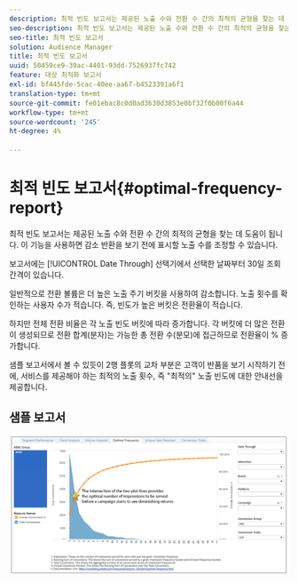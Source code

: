 ```yaml
---
description: 최적 빈도 보고서는 제공된 노출 수와 전환 수 간의 최적의 균형을 찾는 데 도움이 됩니다. 이 기능을 사용하면 감소 반환을 보기 전에 표시할 노출 수를 조정할 수 있습니다.
seo-description: 최적 빈도 보고서는 제공된 노출 수와 전환 수 간의 최적의 균형을 찾는 데 도움이 됩니다. 이 기능을 사용하면 감소 반환을 보기 전에 표시할 노출 수를 조정할 수 있습니다.
seo-title: 최적 빈도 보고서
solution: Audience Manager
title: 최적 빈도 보고서
uuid: 50459ce9-39ac-4401-93dd-7526937fc742
feature: 대상 최적화 보고서
exl-id: bf445fde-5cac-40ee-aa67-b4523391a6f1
translation-type: tm+mt
source-git-commit: fe01ebac8c0d0ad3630d3853e0bf32f0b00f6a44
workflow-type: tm+mt
source-wordcount: '245'
ht-degree: 4%

---
```


# 최적 빈도 보고서{#optimal-frequency-report}

최적 빈도 보고서는 제공된 노출 수와 전환 수 간의 최적의 균형을 찾는 데 도움이 됩니다. 이 기능을 사용하면 감소 반환을 보기 전에 표시할 노출 수를 조정할 수 있습니다.

보고서에는 [!UICONTROL Date Through] 선택기에서 선택한 날짜부터 30일 조회 간격이 있습니다.

일반적으로 전환 볼륨은 더 높은 노출 주기 버킷을 사용하여 감소합니다. 노출 횟수를 확인하는 사용자 수가 적습니다. 즉, 빈도가 높은 버킷은 전환율이 적습니다.

하지만 전체 전환 비율은 각 노출 빈도 버킷에 따라 증가합니다. 각 버킷에 더 많은 전환이 생성되므로 전환 합계(분자)는 가능한 총 전환 수(분모)에 접근하므로 전환율이 % 증가합니다.

샘플 보고서에서 볼 수 있듯이 2행 플롯의 교차 부분은 고객이 반품을 보기 시작하기 전에, 서비스를 제공해야 하는 최적의 노출 횟수, 즉 &quot;최적의&quot; 노출 빈도에 대한 안내선을 제공합니다.

## 샘플 보고서

![최적 주파수](assets/optimal-frequency2.png)
